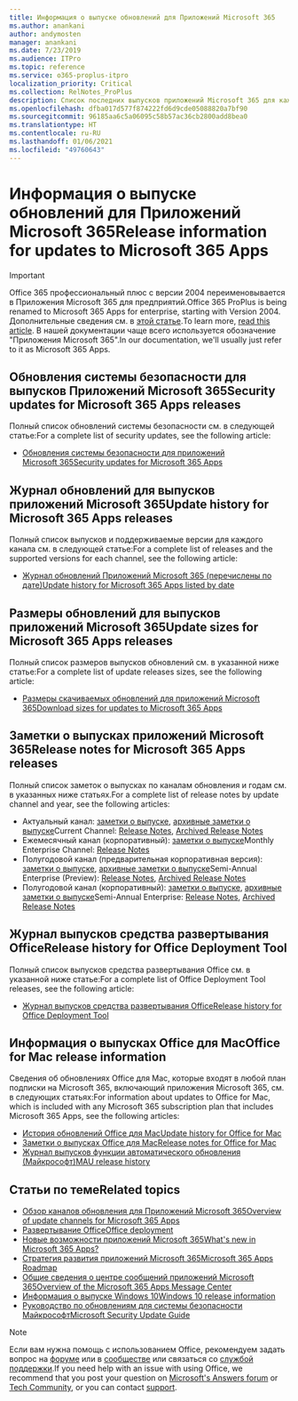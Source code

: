 ```yaml
---
title: Информация о выпуске обновлений для Приложений Microsoft 365
ms.author: anankani
author: andymosten
manager: anankani
ms.date: 7/23/2019
ms.audience: ITPro
ms.topic: reference
ms.service: o365-proplus-itpro
localization_priority: Critical
ms.collection: RelNotes_ProPlus
description: Список последних выпусков приложений Microsoft 365 для каждого канала обновления и ссылки на заметки о выпусках и историю обновлений для ИТ-специалистов
ms.openlocfilehash: dfba017d577f874222fd6d9cde05088820a7bf90
ms.sourcegitcommit: 96185aa6c5a06095c58b57ac36cb2800add8bea0
ms.translationtype: HT
ms.contentlocale: ru-RU
ms.lasthandoff: 01/06/2021
ms.locfileid: "49760643"
---
```

# <a name="release-information-for-updates-to-microsoft-365-apps"></a><span data-ttu-id="b55d6-103">Информация о выпуске обновлений для Приложений Microsoft 365</span><span class="sxs-lookup"><span data-stu-id="b55d6-103">Release information for updates to Microsoft 365 Apps</span></span>


> [!IMPORTANT]
> <span data-ttu-id="b55d6-104">Office 365 профессиональный плюс с версии 2004 переименовывается в Приложения Microsoft 365 для предприятий.</span><span class="sxs-lookup"><span data-stu-id="b55d6-104">Office 365 ProPlus is being renamed to Microsoft 365 Apps for enterprise, starting with Version 2004.</span></span> <span data-ttu-id="b55d6-105">Дополнительные сведения см. в [этой статье](https://go.microsoft.com/fwlink/p/?linkid=2123420).</span><span class="sxs-lookup"><span data-stu-id="b55d6-105">To learn more, [read this article](https://go.microsoft.com/fwlink/p/?linkid=2123420).</span></span> <span data-ttu-id="b55d6-106">В нашей документации чаще всего используется обозначение "Приложения Microsoft 365".</span><span class="sxs-lookup"><span data-stu-id="b55d6-106">In our documentation, we'll usually just refer to it as Microsoft 365 Apps.</span></span>


## <a name="security-updates-for-microsoft-365-apps-releases"></a><span data-ttu-id="b55d6-107">Обновления системы безопасности для выпусков Приложений Microsoft 365</span><span class="sxs-lookup"><span data-stu-id="b55d6-107">Security updates for Microsoft 365 Apps releases</span></span>

<span data-ttu-id="b55d6-108">Полный список обновлений системы безопасности см. в следующей статье:</span><span class="sxs-lookup"><span data-stu-id="b55d6-108">For a complete list of security updates, see the following article:</span></span>
 - [<span data-ttu-id="b55d6-109">Обновления системы безопасности для приложений Microsoft 365</span><span class="sxs-lookup"><span data-stu-id="b55d6-109">Security updates for Microsoft 365 Apps</span></span>](microsoft365-apps-security-updates.md)


## <a name="update-history-for-microsoft-365-apps-releases"></a><span data-ttu-id="b55d6-110">Журнал обновлений для выпусков приложений Microsoft 365</span><span class="sxs-lookup"><span data-stu-id="b55d6-110">Update history for Microsoft 365 Apps releases</span></span>

<span data-ttu-id="b55d6-111">Полный список выпусков и поддерживаемые версии для каждого канала см. в следующей статье:</span><span class="sxs-lookup"><span data-stu-id="b55d6-111">For a complete list of releases and the supported versions for each channel, see the following article:</span></span>

- [<span data-ttu-id="b55d6-112">Журнал обновлений Приложений Microsoft 365 (перечислены по дате)</span><span class="sxs-lookup"><span data-stu-id="b55d6-112">Update history for Microsoft 365 Apps listed by date</span></span>](update-history-microsoft365-apps-by-date.md)


 ## <a name="update-sizes-for-microsoft-365-apps-releases"></a><span data-ttu-id="b55d6-113">Размеры обновлений для выпусков приложений Microsoft 365</span><span class="sxs-lookup"><span data-stu-id="b55d6-113">Update sizes for Microsoft 365 Apps releases</span></span>

<span data-ttu-id="b55d6-114">Полный список размеров выпусков обновлений см. в указанной ниже статье:</span><span class="sxs-lookup"><span data-stu-id="b55d6-114">For a complete list of update releases sizes, see the following article:</span></span>
 - [<span data-ttu-id="b55d6-115">Размеры скачиваемых обновлений для приложений Microsoft 365</span><span class="sxs-lookup"><span data-stu-id="b55d6-115">Download sizes for updates to Microsoft 365 Apps</span></span>](download-sizes-microsoft365-apps-updates.md)

## <a name="release-notes-for-microsoft-365-apps-releases"></a><span data-ttu-id="b55d6-116">Заметки о выпусках приложений Microsoft 365</span><span class="sxs-lookup"><span data-stu-id="b55d6-116">Release notes for Microsoft 365 Apps releases</span></span>

<span data-ttu-id="b55d6-117">Полный список заметок о выпусках по каналам обновления и годам см. в указанных ниже статьях.</span><span class="sxs-lookup"><span data-stu-id="b55d6-117">For a complete list of release notes by update channel and year, see the following articles:</span></span>
 - <span data-ttu-id="b55d6-118">Актуальный канал: [заметки о выпуске](current-channel.md), [архивные заметки о выпуске](monthly-channel-archived.md)</span><span class="sxs-lookup"><span data-stu-id="b55d6-118">Current Channel: [Release Notes](current-channel.md), [Archived Release Notes](monthly-channel-archived.md)</span></span>
 - <span data-ttu-id="b55d6-119">Ежемесячный канал (корпоративный): [заметки о выпуске](monthly-enterprise-channel.md)</span><span class="sxs-lookup"><span data-stu-id="b55d6-119">Monthly Enterprise Channel:  [Release Notes](monthly-enterprise-channel.md)</span></span>
 - <span data-ttu-id="b55d6-120">Полугодовой канал (предварительная корпоративная версия): [заметки о выпуске](semi-annual-enterprise-channel-preview.md), [архивные заметки о выпуске](semi-annual-enterprise-channel-preview-archived.md)</span><span class="sxs-lookup"><span data-stu-id="b55d6-120">Semi-Annual Enterprise (Preview): [Release Notes](semi-annual-enterprise-channel-preview.md), [Archived Release Notes](semi-annual-enterprise-channel-preview-archived.md)</span></span>
 - <span data-ttu-id="b55d6-121">Полугодовой канал (корпоративный): [заметки о выпуске](semi-annual-enterprise-channel.md), [архивные заметки о выпуске](semi-annual-enterprise-channel-archived.md)</span><span class="sxs-lookup"><span data-stu-id="b55d6-121">Semi-Annual Enterprise: [Release Notes](semi-annual-enterprise-channel.md), [Archived Release Notes](semi-annual-enterprise-channel-archived.md)</span></span>

 ## <a name="release-history-for-office-deployment-tool"></a><span data-ttu-id="b55d6-122">Журнал выпусков средства развертывания Office</span><span class="sxs-lookup"><span data-stu-id="b55d6-122">Release history for Office Deployment Tool</span></span>
 <span data-ttu-id="b55d6-123">Полный список выпусков средства развертывания Office см. в указанной ниже статье:</span><span class="sxs-lookup"><span data-stu-id="b55d6-123">For a complete list of Office Deployment Tool releases, see the following article:</span></span>
 - [<span data-ttu-id="b55d6-124">Журнал выпусков средства развертывания Office</span><span class="sxs-lookup"><span data-stu-id="b55d6-124">Release history for Office Deployment Tool</span></span>](ODT-release-history.md)

## <a name="office-for-mac-release-information"></a><span data-ttu-id="b55d6-125">Информация о выпусках Office для Mac</span><span class="sxs-lookup"><span data-stu-id="b55d6-125">Office for Mac release information</span></span>

<span data-ttu-id="b55d6-126">Сведения об обновлениях Office для Mac, которые входят в любой план подписки на Microsoft 365, включающий приложения Microsoft 365, см. в следующих статьях:</span><span class="sxs-lookup"><span data-stu-id="b55d6-126">For information about updates to Office for Mac, which is included with any Microsoft 365 subscription plan that includes Microsoft 365 Apps, see the following articles:</span></span>
 - [<span data-ttu-id="b55d6-127">История обновлений Office для Mac</span><span class="sxs-lookup"><span data-stu-id="b55d6-127">Update history for Office for Mac</span></span>](update-history-office-for-mac.md)
 - [<span data-ttu-id="b55d6-128">Заметки о выпусках Office для Mac</span><span class="sxs-lookup"><span data-stu-id="b55d6-128">Release notes for Office for Mac</span></span>](release-notes-office-for-mac.md)
 - [<span data-ttu-id="b55d6-129">Журнал выпусков функции автоматического обновления (Майкрософт)</span><span class="sxs-lookup"><span data-stu-id="b55d6-129">MAU release history</span></span>](release-history-microsoft-autoupdate.md)


## <a name="related-topics"></a><span data-ttu-id="b55d6-130">Статьи по теме</span><span class="sxs-lookup"><span data-stu-id="b55d6-130">Related topics</span></span>

- [<span data-ttu-id="b55d6-131">Обзор каналов обновления для Приложений Microsoft 365</span><span class="sxs-lookup"><span data-stu-id="b55d6-131">Overview of update channels for Microsoft 365 Apps</span></span>](https://docs.microsoft.com/deployoffice/overview-of-update-channels-for-office-365-proplus)
- [<span data-ttu-id="b55d6-132">Развертывание Office</span><span class="sxs-lookup"><span data-stu-id="b55d6-132">Office deployment</span></span>](https://docs.microsoft.com/deployoffice/)
- [<span data-ttu-id="b55d6-133">Новые возможности приложений Microsoft 365</span><span class="sxs-lookup"><span data-stu-id="b55d6-133">What's new in Microsoft 365 Apps?</span></span>](https://support.office.com/article/95c8d81d-08ba-42c1-914f-bca4603e1426)
- [<span data-ttu-id="b55d6-134">Стратегия развития приложений Microsoft 365</span><span class="sxs-lookup"><span data-stu-id="b55d6-134">Microsoft 365 Apps Roadmap</span></span>](https://products.office.com/business/office-365-roadmap)
- [<span data-ttu-id="b55d6-135">Общие сведения о центре сообщений приложений Microsoft 365</span><span class="sxs-lookup"><span data-stu-id="b55d6-135">Overview of the Microsoft 365 Apps Message Center</span></span>](https://support.office.com/article/38fb3333-bfcc-4340-a37b-deda509c2093)
- [<span data-ttu-id="b55d6-136">Информация о выпуске Windows 10</span><span class="sxs-lookup"><span data-stu-id="b55d6-136">Windows 10 release information</span></span>](https://www.microsoft.com/itpro/windows-10/release-information)
- [<span data-ttu-id="b55d6-137">Руководство по обновлениям для системы безопасности Майкрософт</span><span class="sxs-lookup"><span data-stu-id="b55d6-137">Microsoft Security Update Guide</span></span>](https://portal.msrc.microsoft.com/)

> [!NOTE]
> <span data-ttu-id="b55d6-138">Если вам нужна помощь с использованием Office, рекомендуем задать вопрос на [форуме](https://answers.microsoft.com/) или в [сообществе](https://techcommunity.microsoft.com/) или связаться со [службой поддержки](https://support.microsoft.com/contactus).</span><span class="sxs-lookup"><span data-stu-id="b55d6-138">If you need help with an issue with using Office, we recommend that you post your question on [Microsoft's Answers forum](https://answers.microsoft.com/) or [Tech Community](https://techcommunity.microsoft.com/), or you can contact [support](https://support.microsoft.com/contactus).</span></span>
